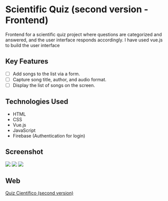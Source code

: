 # Scientific Quiz (second version - Frontend) 

Frontend for a scientific quiz project where questions are categorized and answered, and the user interface responds accordingly. I have used vue.js to build the user interface

## Key Features

- [ ] Add songs to the list via a form.
- [ ] Capture song title, author, and audio format.
- [ ] Display the list of songs on the screen.

## Technologies Used

- HTML
- CSS
- Vue.js
- JavaScript
- Firebase (Authentication for login)

## Screenshot




<img src="https://github.com/cub-tor/quiz/assets/90109229/4856ec2d-76a9-4d5a-ac80-3c52100eaa34">

<img src="https://github.com/cub-tor/quiz/assets/90109229/be88b78d-46f1-42f6-b403-e898a537f4d6">

<img src="https://github.com/cub-tor/quiz/assets/90109229/eca1ba2e-3068-4250-ad86-5da269007d53">



## Web

[Quiz Científico (second version)](https://quiz-2023-385907.web.app/)



